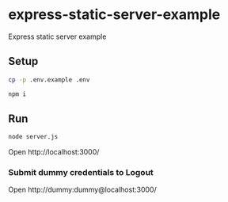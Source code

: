 # express-static-server-example
Express static server example

## Setup

```bash
cp -p .env.example .env
```

```bash
npm i
```

## Run

```bash
node server.js
```

Open http://localhost:3000/

### Submit dummy credentials to Logout

Open http://dummy:dummy@localhost:3000/
